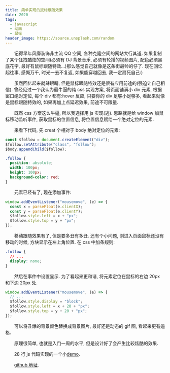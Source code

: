 ```yaml
---
title: 简单实现的鼠标跟随效果
date: 2020
tags:
  - javascript
  - 动画
  - 鼠标
header_image: https://source.unsplash.com/random
---
```


&emsp;&emsp;记得早年风靡装饰非主流 QQ 空间, 各种克隆空间的网站大行其道. 如果复制了某个狂拽酷炫的空间(必须有 DJ 背景音乐, 必须有轮播的视频图片, 配色必须黑底花字, 最好有鼠标跟随特效...)那么感觉自己就像是这条街最帅的仔了. 现在回忆起往事, 感慨万千, 时光一去不复返, 如果能穿越回去, 我一定扇死自己:)

&emsp;&emsp;虽然回忆起来就辣眼睛, 但是鼠标跟随特效还是很有应用前途的(强迫让自己相信). 曾经见过一个我认为最牛逼的纯 css 实现方案, 将页面铺满小 div 元素, 根据窗口绝对定位, 每个 div 都有:hover 反应, 只要你的 div 足够小足够多, 看起来就像是鼠标跟随特效的, 如果再加上点延迟效果, 前途不可限量.

&emsp;&emsp;既然 css 方案这么牛逼, 所以我选择用 js 实现(逃). 思路就是给 window 加鼠标移动监听事件, 获取鼠标的位置信息, 将位置信息赋给一个绝对定位的元素.

&emsp;&emsp;来看下代码, 先 creat 个相对于 body 绝对定位的元素:

```js
const $follow = document.createElement("div");
$follow.setAttribute("class", "follow");
$body.appendChild($follow);
```

```css
.follow {
  position: absolute;
  width: 100px;
  height: 100px;
  background-color: red;
}
```

&emsp;&emsp;元素已经有了, 现在添加事件:

```js
window.addEventListener("mousemove", (e) => {
  const x = parseFloat(e.clientX);
  const y = parseFloat(e.clientY);
  $follow.style.left = x + "px";
  $follow.style.top = y + "px";
});
```

&emsp;&emsp;移动跟随效果有了, 但是要多丑有多丑. 还有个小问题, 刚进入页面鼠标还没有移动的时候, 方块显示在左上角位置. 在 css 中加条规则:

```css
.follow {
  // ...
  display: none;
}
```

&emsp;&emsp;然后在事件中设置显示. 为了看起来更和谐, 将元素定位在鼠标的右边 20px 和下边 20px 处.

```js
window.addEventListener("mousemove", (e) => {
  // ...
  $follow.style.display = "block";
  $follow.style.left = x + 20 + "px";
  $follow.style.top = y + 20 + "px";
});
```

&emsp;&emsp;可以将丑爆的背景颜色替换成背景图片, 最好还是动态的 gif 图, 看起来更有逼格.

&emsp;&emsp;原理很简单, 也就是入门一周的水平, 但是设计好了会产生比较炫酷的效果.

&emsp;&emsp;28 行 js 代码实现的一个小[demo](https://zhangxuekang.github.io/mouse-show/).

&emsp;&emsp;[github 地址](https://github.com/zhangxuekang/mouse-show).
